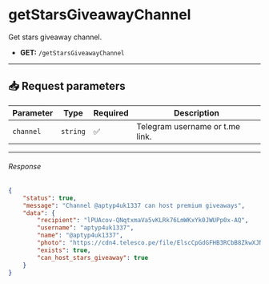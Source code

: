 # getStarsGiveawayChannel

Get stars giveaway channel.

- **GET:** `/getStarsGiveawayChannel`

---

## 📥 Request parameters

| **Parameter**      | **Type**   | **Required**  | **Description**                                 |
|--------------------|------------|---------------|-------------------------------------------------|
| `channel`          | `string`  | ✅             | Telegram username or t.me link.                 |

---

###### Response

```json
{
    "status": true,
    "message": "Channel @aptyp4uk1337 can host premium giveaways",
    "data": {
        "recipient": "lPUAcov-QNqtxmaVa5vKLRk76LmWKxYk0JWUPp0x-AQ",
        "username": "aptyp4uk1337",
        "name": "@aptyp4uk1337",
        "photo": "https://cdn4.telesco.pe/file/ElscCpGdGFHB3RCbB8ZkwXJNFg_3yi5q_a5bwnBpNKiHLPLMlq2G0wf5m7RmykcT0rAvnLgEtxUz7rk4699VmIHdrKgoMbfi6g8ASJMsBx3EzLIEERCVgCo6iWTBD-8MMsb6WHgncXff_eVXcP85ZUNc7lImHo1MVthrcHMroqday8jqATZi3EzWx7tEAx0W2gO40sTEqw607U2CXz06JGj_4Do-hPMSM3l45dYoWbKN8tJjhpyd54SjoJBmjqLTtu00NhjgrGViWG1yUxrQE652uIiazmoQaQNwLYN4sFJ0Li556kRD4udMAsoxTyZZmf0NviSAQDSSXByY9ZQ4Hw.jpg",
        "exists": true,
        "can_host_stars_giveaway": true
    }
}
```